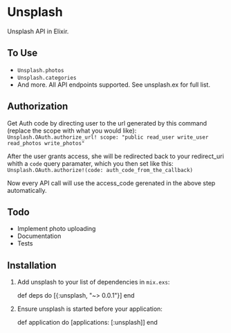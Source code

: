# Unsplash

Unsplash API in Elixir.


## To Use

* `Unsplash.photos`
* `Unsplash.categories`
* And more. All API endpoints supported. See unsplash.ex for full list.

## Authorization

Get Auth code by directing user to the url generated by this command (replace the scope with what you would like):
`Unsplash.OAuth.authorize_url! scope: "public read_user write_user read_photos write_photos"`

After the user grants access, she will be redirected back to your redirect_uri whith a `code` query paramater, which you then set like this:
`Unsplash.OAuth.authorize!(code: auth_code_from_the_callback)`

Now every API call will use the access_code gerenated in the above step automatically.

## Todo

* Implement photo uploading
* Documentation
* Tests

## Installation

  1. Add unsplash to your list of dependencies in `mix.exs`:

        def deps do
          [{:unsplash, "~> 0.0.1"}]
        end

  2. Ensure unsplash is started before your application:

        def application do
          [applications: [:unsplash]]
        end
